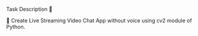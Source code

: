 Task Description 📄

📌 Create Live Streaming Video Chat App without voice using cv2 module of Python.
